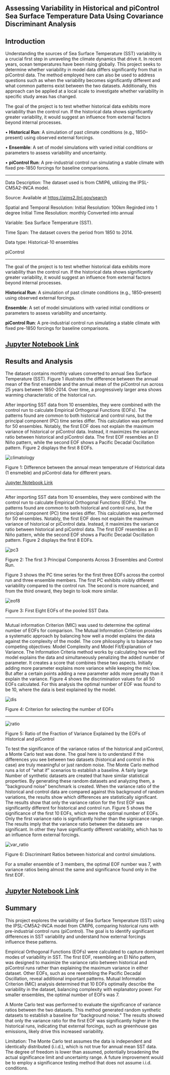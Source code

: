 Assessing Variability in Historical and piControl Sea Surface Temperature Data Using Covariance Discriminant Analysis
---
## Introduction

Understanding the sources of Sea Surface Temperature (SST) variability is a crucial first step in unraveling the climate dynamics that drive it. In recent years, ocean temperatures have been rising globally. This project seeks to determine whether variability in model data differs significantly from that in piControl data. The method employed here can also be used to address questions such as when the variability becomes significantly different and what common patterns exist between the two datasets. Additionally, this approach can be applied at a local scale to investigate whether variability in specific study areas has changed.


The goal of the project is to test whether historical data exhibits more variability than the control run. If the historical data shows significantly greater variability, it would suggest an influence from external factors beyond internal processes.

•  **Historical Run**: A simulation of past climate conditions (e.g., 1850–present) using observed external forcings.

•  **Ensemble**: A set of model simulations with varied initial conditions or parameters to assess variability and uncertainty.

•  **piControl Run**: A pre-industrial control run simulating a stable climate with fixed pre-1850 forcings for baseline comparisons.

---
Data Description:
The dataset used is from CMIP6, utilizing the IPSL-CM5A2-INCA model. 

Source:
Available at https://aims2.llnl.gov/search

Spatial and Temporal Resolution:
Initial Resolution: 100km
Regirded into 1 degree
Initial Time Resolution: monthly
Converted into annual

Variable:
Sea Surface Temperature (SST).

Time Span:
The dataset covers the period from 1850 to 2014.

Data type: 
Historical-10 ensembles

piControl

---
The goal of the project is to test whether historical data exhibits more variability than the control run. If the historical data shows significantly greater variability, it would suggest an influence from external factors beyond internal processes.

**Historical Run**: A simulation of past climate conditions (e.g., 1850–present) using observed external forcings.

**Ensemble**: A set of model simulations with varied initial conditions or parameters to assess variability and uncertainty.

**piControl Run**: A pre-industrial control run simulating a stable climate with fixed pre-1850 forcings for baseline comparisons.

[Jupyter Notebook Link](https://github.com/Aahelee/CLIM680_project_/blob/main/Regridding_data.ipynb)
---
## Results and Analysis

The dataset contains monthly values converted to annual Sea Surface Temperature (SST). Figure 1 illustrates the difference between the annual mean of the first ensemble and the annual mean of the piControl run across 25 years between 1850-2014. Over time, a progressively larger area shows warming characteristic of the historical run.

After importing SST data from 10 ensembles, they were combined with the control run to calculate Empirical Orthogonal Functions (EOFs). The patterns found are common to both historical and control runs, but the principal component (PC) time series differ. This calculation was performed for 50 ensembles. Notably, the first EOF does not explain the maximum variance of historical or piControl data. Instead, it maximizes the variance ratio between historical and piControl data. The first EOF resembles an El Niño pattern, while the second EOF shows a Pacific Decadal Oscillation pattern. Figure 2 displays the first 8 EOFs. 

![climatology](https://github.com/user-attachments/assets/e972a434-80fb-427c-b808-1afa19e7a14f)

Figure 1: Difference between the annual mean temperature of Historical data (1 ensmeble) and piControl data for different years.

[Jupyter Notebook Link](https://github.com/Aahelee/CLIM680_project_/blob/main/covariance_discriminant_analysis.ipynb)

---
After importing SST data from 10 ensembles, they were combined with the control run to calculate Empirical Orthogonal Functions (EOFs). The patterns found are common to both historical and control runs, but the principal component (PC) time series differ. This calculation was performed for 50 ensembles. Notably, the first EOF does not explain the maximum variance of historical or piControl data. Instead, it maximizes the variance ratio between historical and piControl data. The first EOF resembles an El Niño pattern, while the second EOF shows a Pacific Decadal Oscillation pattern. Figure 2 displays the first 8 EOFs. 

![pc3](https://github.com/user-attachments/assets/6e267686-96e8-4c3c-9559-6a5f590a504c)

Figure 2: The first 3 Principal Components Across 3 Ensembles and Control Run.

Figure 3 shows the PC time series for the first three EOFs across the control run and three ensemble members. The first PC exhibits visibly different variability compared to the control run. The second is more nuanced, and from the third onward, they begin to look more similar.

![eof8](https://github.com/user-attachments/assets/32a9a4f8-3c38-4edb-983d-6f0b16a889ea)

Figure 3: First Eight EOFs of the pooled SST Data.

---
Mutual information Criterion (MIC) was used to determine the optimal number of EOFs for comparison. The Mutual Information Criterion provides a systematic approach by balancing how well a model explains the data against the complexity of the model. The core philosophy is to balance two competing objectives: Model Complexity and Model Fit/Explanation of Variance. The Information Criteria method works by calculating how well the model explains the data and simultaneously penalizing the added number of parameter. It creates a score that combines these two aspects. Initially adding more parameter explains more variance while keeping the mic low. But after a certain points adding a new parameter adds more penalty than it explain the variance. Figure 4 shows the discrimination values for all 50 EOFs calculated. For this analysis the optimal number of EOF was found to be 10, where the data is best explained by the model. 

![dis](https://github.com/user-attachments/assets/eb871262-0bf4-4378-9538-37ca5f1ddfc6)

Figure 4: Criterion for selecting the number of EOFs

---
![ratio](https://github.com/user-attachments/assets/0f2326d4-e424-4ebe-8f4a-4e33ebe4ab55)

Figure 5: Ratio of the Fraction of Variance Explained by the EOFs of Historical and piControl

To test the significance of the variance ratios of the historical and piControl, a Monte Carlo test was done. The goal here is to understand if the differences you see between two datasets (historical and control in this case) are truly meaningful or just random noise. The Monte Carlo method runs a lot of “what if” scenarios to establish a baseline. A fairly large
Number of synthetic datasets are created that have similar statistical properties. By generating these random datasets and analyzing them, a "background noise" benchmark is created. When the variance ratio of the historical and control data are compared against this background of random variations, the results show which differences are statistically significant. The results show that only the variance ration for the first EOF was significantly different for historical and control run. Figure 5 shows the significance of the first 10 EOFs, which were the optimal number of EOFs. Only the first variance ratio is significantly hisher than the signicance range. The results imply that the variance ratio between the datasets are significant. In other they have significantly different variability, which has to an influence form external forcings. 

![var_ratio](https://github.com/user-attachments/assets/2ea2034d-16d6-4e3e-ad0e-5d85358db5a1)

Figure 6: Discriminant Ratios between historical and control simulations.

For a smaller ensemble of 3 members, the optimal EOF number was 7, with variance ratios being almost the same and significance found only in the first EOF.

[Jupyter Notebook Link](https://github.com/Aahelee/CLIM680_project_/blob/main/covariance_discriminant_analysis.ipynb)
---
## Summary 

This project explores the variability of Sea Surface Temperature (SST) using the IPSL-CM5A2-INCA model from CMIP6, comparing historical runs with pre-industrial control runs (piControl). The goal is to identify significant differences in SST variability and understand how external forcings influence these patterns.

Empirical Orthogonal Functions (EOFs) were calculated to capture dominant modes of variability in SST. The first EOF, resembling an El Niño pattern, was designed to maximize the variance ratio between historical and piControl runs rather than explaining the maximum variance in either dataset. Other EOFs, such as one resembling the Pacific Decadal Oscillation, reveal additional important patterns. Mutual Information Criterion (MIC) analysis determined that 10 EOFs optimally describe the variability in the dataset, balancing complexity with explanatory power. For smaller ensembles, the optimal number of EOFs was 7.

A Monte Carlo test was performed to evaluate the significance of variance ratios between the two datasets. This method generated random synthetic datasets to establish a baseline for "background noise." The results showed that only the variance ratio for the first EOF was significantly higher in the historical runs, indicating that external forcings, such as greenhouse gas emissions, likely drive this increased variability.

Limitation: The Monte Carlo test assumes the data is independent and identically distributed (i.i.d.), which is not true for annual mean SST data. The degree of freedom is lower than assumed, potentially broadening the actual significance limit and uncertainty range. A future improvement would be to employ a significance testing method that does not assume i.i.d. conditions.




